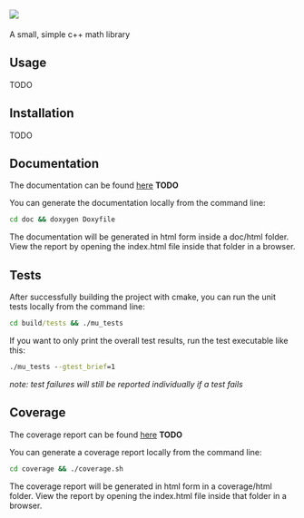 # <img src="https://render.githubusercontent.com/render/math?math=\Huge\mu" style="vertical-align:bottom">

A small, simple c++ math library

## Usage

TODO

## Installation

TODO

## Documentation

The documentation can be found [here](https://github.com) **TODO**

You can generate the documentation locally from the command line:

```cmd
cd doc && doxygen Doxyfile
```

The documentation will be generated in html form inside a  doc/html folder. View the report by opening the index.html file inside that folder in a browser.

## Tests

After successfully building the project with cmake, you can run the unit tests locally from the command line:

```cmd
cd build/tests && ./mu_tests
```

If you want to only print the overall test results, run the test executable like this:

```cmd
./mu_tests --gtest_brief=1
```

*note: test failures will still be reported individually if a test fails*

## Coverage

The coverage report can be found [here](https://github.com) **TODO**

You can generate a coverage report locally from the command line:

```cmd
cd coverage && ./coverage.sh
```

The coverage report will be generated in html form in a coverage/html folder. View the report by opening the index.html file inside that folder in a browser.
